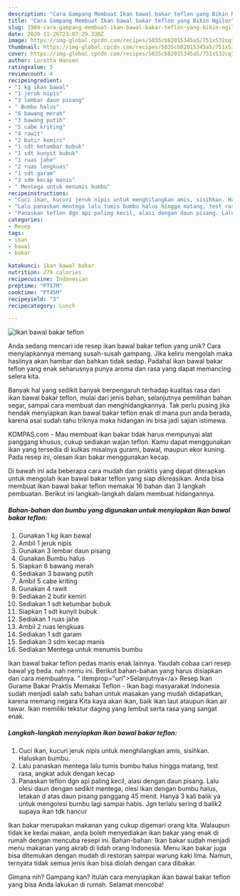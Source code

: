 ```yaml
---
description: "Cara Gampang Membuat Ikan bawal bakar teflon yang Bikin Ngiler"
title: "Cara Gampang Membuat Ikan bawal bakar teflon yang Bikin Ngiler"
slug: 1989-cara-gampang-membuat-ikan-bawal-bakar-teflon-yang-bikin-ngiler
date: 2020-11-26T23:07:29.338Z
image: https://img-global.cpcdn.com/recipes/5035cb82015345a5/751x532cq70/ikan-bawal-bakar-teflon-foto-resep-utama.jpg
thumbnail: https://img-global.cpcdn.com/recipes/5035cb82015345a5/751x532cq70/ikan-bawal-bakar-teflon-foto-resep-utama.jpg
cover: https://img-global.cpcdn.com/recipes/5035cb82015345a5/751x532cq70/ikan-bawal-bakar-teflon-foto-resep-utama.jpg
author: Loretta Hansen
ratingvalue: 5
reviewcount: 4
recipeingredient:
- "1 kg ikan bawal"
- "1 jeruk nipis"
- "3 lembar daun pisang"
- " Bumbu halus"
- "6 bawang merah"
- "3 bawang putih"
- "5 cabe kriting"
- "4 rawit"
- "2 butir kemiri"
- "1 sdt ketumbar bubuk"
- "1 sdt kunyit bubuk"
- "1 ruas jahe"
- "2 ruas lengkuas"
- "1 sdt garam"
- "3 sdm kecap manis"
- " Mentega untuk menumis bumbu"
recipeinstructions:
- "Cuci ikan, kucuri jeruk nipis untuk menghilangkan amis, sisihkan. Haluskan bumbu."
- "Lalu panaskan mentega lalu tumis bumbu halus hingga matang, test rasa, angkat aduk dengan kecap"
- "Panaskan teflon dgn api paling kecil, alasi dengan daun pisang. Lalu olesi daun dengan sedikit mentega, olesi ikan dengan bumbu halus, letakan d atas daun pisang panggang 45 menit. Hanya 3 kali balik ya untuk mengolesi bumbu lagi sampai habis. Jgn terlalu sering d balik2 supaya ikan tdk hancur"
categories:
- Resep
tags:
- ikan
- bawal
- bakar

katakunci: ikan bawal bakar 
nutrition: 279 calories
recipecuisine: Indonesian
preptime: "PT17M"
cooktime: "PT45M"
recipeyield: "3"
recipecategory: Lunch

---
```



![Ikan bawal bakar teflon](https://img-global.cpcdn.com/recipes/5035cb82015345a5/751x532cq70/ikan-bawal-bakar-teflon-foto-resep-utama.jpg)

Anda sedang mencari ide resep ikan bawal bakar teflon yang unik? Cara menyiapkannya memang susah-susah gampang. Jika keliru mengolah maka hasilnya akan hambar dan bahkan tidak sedap. Padahal ikan bawal bakar teflon yang enak seharusnya punya aroma dan rasa yang dapat memancing selera kita.

Banyak hal yang sedikit banyak berpengaruh terhadap kualitas rasa dari ikan bawal bakar teflon, mulai dari jenis bahan, selanjutnya pemilihan bahan segar, sampai cara membuat dan menghidangkannya. Tak perlu pusing jika hendak menyiapkan ikan bawal bakar teflon enak di mana pun anda berada, karena asal sudah tahu triknya maka hidangan ini bisa jadi sajian istimewa.

KOMPAS.com - Mau membuat ikan bakar tidak harus mempunyai alat panggang khusus, cukup sediakan wajan teflon. Kamu dapat menggunakan ikan yang tersedia di kulkas misalnya gurami, bawal, maupun ekor kuning. Pada resep ini, olesan ikan bakar menggunakan kecap.


Di bawah ini ada beberapa cara mudah dan praktis yang dapat diterapkan untuk mengolah ikan bawal bakar teflon yang siap dikreasikan. Anda bisa membuat Ikan bawal bakar teflon memakai 16 bahan dan 3 langkah pembuatan. Berikut ini langkah-langkah dalam membuat hidangannya.

<!--inarticleads1-->

##### Bahan-bahan dan bumbu yang digunakan untuk menyiapkan Ikan bawal bakar teflon:

1. Gunakan 1 kg ikan bawal
1. Ambil 1 jeruk nipis
1. Gunakan 3 lembar daun pisang
1. Gunakan  Bumbu halus
1. Siapkan 6 bawang merah
1. Sediakan 3 bawang putih
1. Ambil 5 cabe kriting
1. Gunakan 4 rawit
1. Sediakan 2 butir kemiri
1. Sediakan 1 sdt ketumbar bubuk
1. Siapkan 1 sdt kunyit bubuk
1. Sediakan 1 ruas jahe
1. Ambil 2 ruas lengkuas
1. Sediakan 1 sdt garam
1. Sediakan 3 sdm kecap manis
1. Sediakan  Mentega untuk menumis bumbu


Ikan bawal bakar teflon pedas manis enak lainnya. Yaudah cobaa cari resep bawal yg beda. nah nemu ini. Berikut bahan-bahan yang harus disiapkan dan cara membuatnya. &#34; itemprop=&#34;url&#34;&gt;Selanjutnya&lt;/a&gt; Resep Ikan Gurame Bakar Praktis Memakai Teflon - Ikan bagi masyarakat Indonesia sudah menjadi salah satu bahan untuk masakan yang mudah didapatkan, karena memang negara Kita kaya akan ikan, baik ikan laut ataupun ikan air tawar. Ikan memiliki tekstur daging yang lembut serta rasa yang sangat enak. 

<!--inarticleads2-->

##### Langkah-langkah menyiapkan Ikan bawal bakar teflon:

1. Cuci ikan, kucuri jeruk nipis untuk menghilangkan amis, sisihkan. Haluskan bumbu.
1. Lalu panaskan mentega lalu tumis bumbu halus hingga matang, test rasa, angkat aduk dengan kecap
1. Panaskan teflon dgn api paling kecil, alasi dengan daun pisang. Lalu olesi daun dengan sedikit mentega, olesi ikan dengan bumbu halus, letakan d atas daun pisang panggang 45 menit. Hanya 3 kali balik ya untuk mengolesi bumbu lagi sampai habis. Jgn terlalu sering d balik2 supaya ikan tdk hancur


Ikan bakar merupakan makanan yang cukup digemari orang kita. Walaupun tidak ke kedai makan, anda boleh menyediakan ikan bakar yang enak di rumah dengan mencuba resepi ini. Bahan-bahan: Ikan bakar sudah menjadi menu makanan yang akrab di lidah orang Indonesia. Menu ikan bakar juga bisa ditemukan dengan mudah di restoran sampai warung kaki lima. Namun, ternyata tidak semua jenis ikan bisa diolah dengan cara dibakar. 

Gimana nih? Gampang kan? Itulah cara menyiapkan ikan bawal bakar teflon yang bisa Anda lakukan di rumah. Selamat mencoba!

